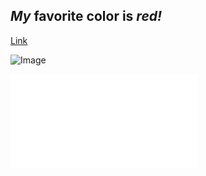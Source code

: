 ## *My* favorite color is *red!*
[Link](https://thisporker.github.io/cse15l-lab-reports/testing)

![Image](https://static.wikia.nocookie.net/spongebob/images/9/96/Ahh%2C_the_classic_photo_of_SpongeBob%27s_pineapple_from_Patrick-Man%21.png/revision/latest?cb=20201011172253)

![Image](Toothbrush.cat)


